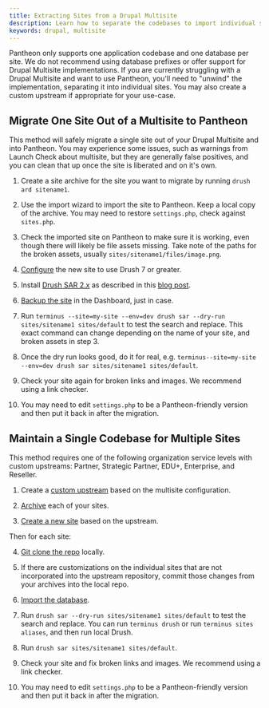 ```yaml
---
title: Extracting Sites from a Drupal Multisite
description: Learn how to separate the codebases to import individual sites to Pantheon.
keywords: drupal, multisite
---
```


Pantheon only supports one application codebase and one database per site. We do not recommend using database prefixes or offer support for Drupal Multisite implementations. If you are currently struggling with a Drupal Multisite and want to use Pantheon, you'll need to "unwind" the implementation, separating it into individual sites. You may also create a custom upstream if appropriate for your use-case.

## Migrate One Site Out of a Multisite to Pantheon 

This method will safely migrate a single site out of your Drupal Multisite and into Pantheon. You may experience some issues, such as  warnings from Launch Check about multisite, but they are generally false positives, and you can clean that up once the site is liberated and on it's own.

1. Create a site archive for the site you want to migrate by running `drush ard sitename1`.

2. Use the import wizard to import the site to Pantheon. Keep a local copy of the archive. You may need to restore `settings.php`, check against `sites.php`.

3. Check the imported site on Pantheon to make sure it is working, even though there will likely be file assets missing. Take note of the paths for the broken assets, usually `sites/sitename1/files/image.png`.

4. [Configure](https://pantheon.io/blog/fix-drush-site-aliases-policy-file) the new site to use Drush 7 or greater.

5. Install [Drush SAR 2.x](https://www.drupal.org/project/sar) as described in this [blog post](https://pantheon.io/blog/expand-use-drush-pantheon-more-commands).

6. [Backup the site](/docs/backup-creation/#create-a-backup) in the Dashboard, just in case.

7. Run `terminus --site=my-site --env=dev drush sar --dry-run sites/sitename1 sites/default` to test the search and replace. This exact command can change depending on the name of your site, and broken assets in step 3.

8. Once the dry run looks good, do it for real, e.g. `terminus--site=my-site --env=dev drush sar sites/sitename1 sites/default`.

9. Check your site again for broken links and images. We recommend using a link checker.

10. You may need to edit `settings.php` to be a Pantheon-friendly version and then put it back in after the migration.


## Maintain a Single Codebase for Multiple Sites

This method requires one of the following organization service levels with custom upstreams: Partner, Strategic Partner, EDU+, Enterprise, and Reseller.    

1. Create a [custom upstream](/docs/adding-a-custom-upstream/) based on the multisite configuration.

2. [Archive](/docs/#pack-up) each of your sites.

3. [Create a new site](https://dashboard.pantheon.io/sites/create) based on the upstream.

Then for each site:

4. [Git clone the repo](/docs/starting-with-git/#clone-your-site-codebase) locally.

5. If there are customizations on the individual sites that are not incorporated into the upstream repository, commit those changes from your archives into the local repo.

6. [Import the database](/docs/manual-site-import/#database).

7. Run `drush sar --dry-run sites/sitename1 sites/default` to test the search and replace. You can run `terminus drush` or run `terminus sites aliases`, and then run local Drush.

8. Run `drush sar sites/sitename1 sites/default`.

9. Check your site and fix broken links and images. We recommend using a link checker.

10. You may need to edit `settings.php` to be a Pantheon-friendly version and then put it back in after the migration.

